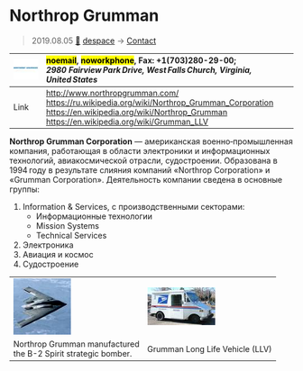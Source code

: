 # Northrop Grumman
> 2019.08.05 [🚀](../index/index.md) [despace](index.md) → [Contact](contact.md)

|[![](f/contact/n/northrop_grumman_logo1_thumb.jpg)](f/contact/n/northrop_grumman_logo1.png)|<mark>noemail</mark>, <mark>noworkphone</mark>, Fax: +1(703)280-29-00;<br> *2980 Fairview Park Drive, West Falls Church, Virginia, United States*|
|:--|:--|
|Link|<http://www.northropgrumman.com/><br> <https://ru.wikipedia.org/wiki/Northrop_Grumman_Corporation><br> <https://en.wikipedia.org/wiki/Northrop_Grumman><br> <https://en.wikipedia.org/wiki/Grumman_LLV>|

**Northrop Grumman Corporation** — американская военно‑промышленная компания, работающая в области электроники и информационных технологий, авиакосмической отрасли, судостроении. Образована в 1994 году в результате слияния компаний «Northrop Corporation» и «Grumman Corporation». Деятельность компании сведена в основные группы:

   1. Information & Services, с производственными секторами:
      - Информационные технологии
      - Mission Systems
      - Technical Services
   1. Электроника
   1. Авиация и космос
   1. Судостроение

<p style="page-break-after:always"> </p>

|||
|:--|:--|
|[![](f/contact/n/northrop_grumman_usaf_b_2_spirit_thumb.jpg)](f/contact/n/northrop_grumman_usaf_b_2_spirit.jpg)|[![](f/contact/n/northrop_grumman_small_usps_truck_thumb.jpg)](f/contact/n/northrop_grumman_small_usps_truck.jpg)|
|Northrop Grumman manufactured<br> the B-2 Spirit strategic bomber.|Grumman Long Life Vehicle (LLV)|
